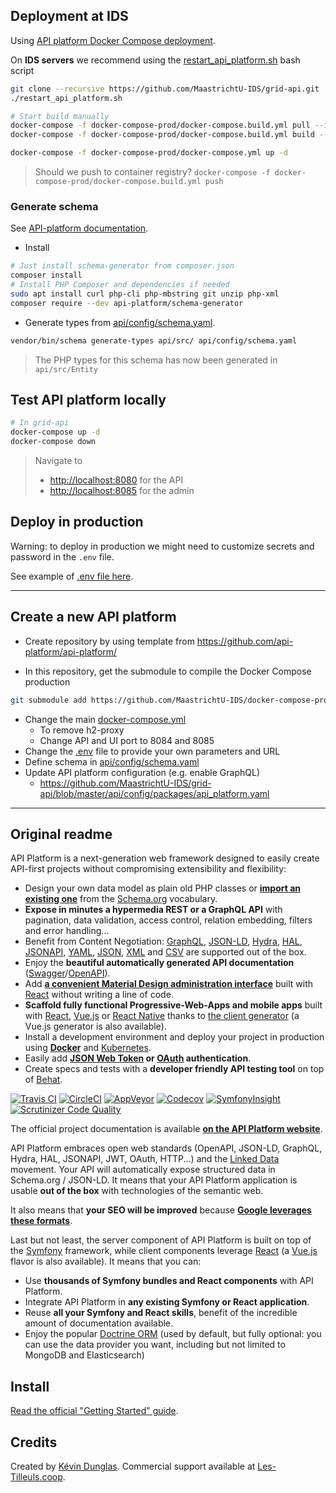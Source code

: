 ## Deployment at IDS

Using [API platform Docker Compose deployment](https://api-platform.com/docs/deployment/docker-compose).

On **IDS servers** we recommend using the [restart_api_platform.sh](https://github.com/MaastrichtU-IDS/grid-api/blob/master/restart_api_platform.sh) bash script

```bash
git clone --recursive https://github.com/MaastrichtU-IDS/grid-api.git
./restart_api_platform.sh

# Start build manually
docker-compose -f docker-compose-prod/docker-compose.build.yml pull --ignore-pull-failures
docker-compose -f docker-compose-prod/docker-compose.build.yml build --pull

docker-compose -f docker-compose-prod/docker-compose.yml up -d
```

> Should we push to container registry? `docker-compose -f docker-compose-prod/docker-compose.build.yml push`

### Generate schema

See [API-platform documentation](https://api-platform.com/docs/schema-generator/getting-started/).

* Install

```bash
# Just install schema-generator from composer.json
composer install
# Install PHP Composer and dependencies if needed
sudo apt install curl php-cli php-mbstring git unzip php-xml
composer require --dev api-platform/schema-generator
```

* Generate types from [api/config/schema.yaml](https://github.com/MaastrichtU-IDS/grid-api/blob/master/api/config/schema.yaml).

```bash
vendor/bin/schema generate-types api/src/ api/config/schema.yaml
```

> The PHP types for this schema has now been generated in `api/src/Entity`

## Test API platform locally

```bash
# In grid-api
docker-compose up -d
docker-compose down
```

> Navigate to
>
> * [http://localhost:8080](http://localhost:8080/) for the API
> * [http://localhost:8085](http://localhost:8085/) for the admin

## Deploy in production

Warning: to deploy in production we might need to customize secrets and password in the `.env` file.

See example of [.env file here](https://github.com/MaastrichtU-IDS/grid-api/blob/master/.env.sample).

---

## Create a new API platform

* Create repository by using template from https://github.com/api-platform/api-platform/

* In this repository, get the submodule to compile the Docker Compose production

```bash
git submodule add https://github.com/MaastrichtU-IDS/docker-compose-prod.git
```

* Change the main [docker-compose.yml](https://github.com/MaastrichtU-IDS/grid-api/blob/master/docker-compose.yml)
  * To remove h2-proxy
  * Change API and UI port to 8084 and 8085
* Change the [.env](https://github.com/MaastrichtU-IDS/grid-api/blob/master/.env) file to provide your own parameters and URL
* Define schema in [api/config/schema.yaml](https://github.com/MaastrichtU-IDS/grid-api/blob/master/api/config/schema.yaml)
* Update API platform configuration (e.g. enable GraphQL)
  * https://github.com/MaastrichtU-IDS/grid-api/blob/master/api/config/packages/api_platform.yaml

---

## Original readme

API Platform is a next-generation web framework designed to easily create API-first projects without compromising extensibility
and flexibility:

* Design your own data model as plain old PHP classes or [**import an existing one**](https://api-platform.com/docs/schema-generator)
  from the [Schema.org](https://schema.org/) vocabulary.
* **Expose in minutes a hypermedia REST or a GraphQL API** with pagination, data validation, access control, relation embedding,
  filters and error handling...
* Benefit from Content Negotiation: [GraphQL](https://graphql.org), [JSON-LD](https://json-ld.org), [Hydra](https://hydra-cg.com),
  [HAL](https://github.com/mikekelly/hal_specification/blob/master/hal_specification.md), [JSONAPI](https://jsonapi.org/), [YAML](https://yaml.org/), [JSON](https://www.json.org/), [XML](https://www.w3.org/XML/) and [CSV](https://www.ietf.org/rfc/rfc4180.txt) are supported out of the box.
* Enjoy the **beautiful automatically generated API documentation** ([Swagger](https://swagger.io/)/[OpenAPI](https://www.openapis.org/)).
* Add [**a convenient Material Design administration interface**](https://api-platform.com/docs/admin) built with [React](https://reactjs.org/)
  without writing a line of code.
* **Scaffold fully functional Progressive-Web-Apps and mobile apps** built with [React](https://api-platform.com/docs/client-generator/react),
[Vue.js](https://api-platform.com/docs/client-generator/vuejs) or [React Native](https://api-platform.com/docs/client-generator/react-native)
thanks to [the client generator](https://api-platform.com/docs/client-generator) (a Vue.js generator is also available).
* Install a development environment and deploy your project in production using **[Docker](https://api-platform.com/docs/distribution)**
and [Kubernetes](https://api-platform.com/docs/deployment/kubernetes).
* Easily add **[JSON Web Token](https://api-platform.com/docs/core/jwt) or [OAuth](https://oauth.net/) authentication**.
* Create specs and tests with a **developer friendly API testing tool** on top of [Behat](https://behat.org/).

[![Travis CI](https://travis-ci.org/api-platform/core.svg?branch=master)](https://travis-ci.org/api-platform/core)
[![CircleCI](https://circleci.com/gh/api-platform/core/tree/master.svg?style=shield)](https://circleci.com/gh/api-platform/core/tree/master)
[![AppVeyor](https://ci.appveyor.com/api/projects/status/grwuyprts3wdqx5l/branch/master?svg=true)](https://ci.appveyor.com/project/dunglas/dunglasapibundle/branch/master)
[![Codecov](https://codecov.io/gh/api-platform/core/branch/master/graph/badge.svg)](https://codecov.io/gh/api-platform/core/branch/master)
[![SymfonyInsight](https://insight.symfony.com/projects/92d78899-946c-4282-89a3-ac92344f9a93/mini.svg)](https://insight.symfony.com/projects/92d78899-946c-4282-89a3-ac92344f9a93)
[![Scrutinizer Code Quality](https://scrutinizer-ci.com/g/api-platform/core/badges/quality-score.png?b=master)](https://scrutinizer-ci.com/g/api-platform/core/?branch=master)

The official project documentation is available **[on the API Platform website](https://api-platform.com)**.

API Platform embraces open web standards (OpenAPI, JSON-LD, GraphQL, Hydra, HAL, JSONAPI, JWT, OAuth, HTTP...) and the
[Linked Data](https://www.w3.org/standards/semanticweb/data) movement. Your API will automatically expose structured data
in Schema.org / JSON-LD. It means that your API Platform application is usable **out of the box** with technologies of
the semantic web.

It also means that **your SEO will be improved** because **[Google leverages these formats](https://developers.google.com/search/docs/guides/intro-structured-data)**.

Last but not least, the server component of API Platform is built on top of the [Symfony](https://symfony.com) framework,
while client components leverage [React](https://reactjs.org/) (a [Vue.js](https://vuejs.org/) flavor is also available).
It means that you can:

* Use **thousands of Symfony bundles and React components** with API Platform.
* Integrate API Platform in **any existing Symfony or React application**.
* Reuse **all your Symfony and React skills**, benefit of the incredible amount of documentation available.
* Enjoy the popular [Doctrine ORM](https://www.doctrine-project.org/projects/orm.html) (used by default, but fully optional:
  you can use the data provider you want, including but not limited to MongoDB and Elasticsearch)

## Install

[Read the official "Getting Started" guide](https://api-platform.com/docs/distribution).

## Credits

Created by [Kévin Dunglas](https://dunglas.fr). Commercial support available at [Les-Tilleuls.coop](https://les-tilleuls.coop).
